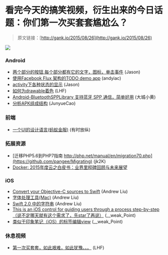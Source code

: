 # 看完今天的搞笑视频，衍生出来的今日话题：你们第一次买套套尴尬么？

> 原文链接：[http://gank.io/2015/08/26](http://gank.io/2015/08/26)

![](http://ww4.sinaimg.cn/large/7a8aed7bgw1evfqiexncjj20hs0qodj3.jpg)

### Android

* [两个部分的按钮,每个部分都有它的文字，图标，单击事件](https://github.com/yankai) (Jason)
* [使用Facebook Flux 架构的TODO demo app](https://github.com/lgvalle/android) (andyiac)
* [activity下各种状态的显示](https://github.com/vlonjatg/progress) (Jason)
* [如何为drawable着色](http://www.jcodecraeer.com/a/anzhuokaifa/androidkaifa/2015/0824/3356.html) (LHF)
* [Android-BluetoothSPPLibrary 支持蓝牙 SPP 通信，简单好用](https://github.com/akexorcist/Android) (大城小黄)
* [分析APK组成结构](http://blog.avlyun.com/show/%E3%80%8Asv%E7%94%A8%E6%88%B7%E6%8C%87%E5%8D%97%E3%80%8B/) (JunyueCao)

### 前端

* [一个UI的设计语言(蚂蚁金服)](http://ant.design/) (有时放纵)

### 拓展资源

* [迁移PHP5.6到PHP7指南 http://php.net/manual/en/migration70.php](https://github.com/pangee/Migrating) (jk2K)
* [Docker:&nbsp;2015年度云之白皮书：业界里程碑回顾与未来展望](http://blog.daocloud.io/the) 

### iOS

* [Convert your Objective-C sources to Swift](http://iswift.org/) (Andrew Liu)
* [字体处理工具(Mac)](https://github.com/stormtea123/panda) (Andrew Liu)
* [Swift 2.0 中的字符串](http://swift.gg/2015/08/24/strings) (Andrew Liu)
* [This is an iOS control for guiding users through a process step-by-step（说不定哪天就有这个需求了，先star了再说）](https://github.com/CooperRS/RMStepsController) (__weak_Point)
* [类似于印象笔记（iOS）的标签编辑view](https://github.com/ygweric/EYTagView) (__weak_Point)

### 休息视频

* [第一次买套套，如此艰难，如此犹豫。。。](http://video.weibo.com/show?fid=1034) (LHF)


